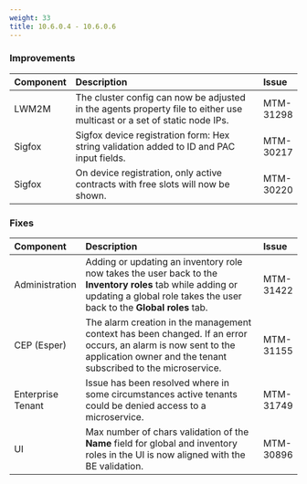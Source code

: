 ```yaml
---
weight: 33
title: 10.6.0.4 - 10.6.0.6
---
```


### Improvements

<table>
<colgroup>
   <col style="width: 15%;">
   <col style="width: 70%;">
   <col style="width: 15 %;">
</colgroup><thead>
<tr>
<th style="text-align:left">Component</th>
<th style="text-align:left">Description</th>
<th style="text-align:left">Issue</th>
</tr>
</thead>
<tbody>
<tr>
<td>LWM2M</td>
<td>The cluster config can now be adjusted in the agents property file to either use multicast or a set of static node IPs.</td>
<td>
MTM-31298</td>
</tr>
<tr>
<td>Sigfox</td>
<td>Sigfox device registration form: Hex string validation added to ID and PAC input fields.</td>
<td>
MTM-30217</td>
</tr>
<tr>
<td>
Sigfox</td>
<td > On device registration, only active contracts with free slots will now be shown.  </td>
<td>
MTM-30220</td>
</tr>
</tbody></table>


### Fixes

<table>
<colgroup>
   <col style="width: 15%;">
   <col style="width: 70%;">
   <col style="width: 15 %;">
</colgroup><thead>
<tr>
<th style="text-align:left">Component</th>
<th style="text-align:left">Description</th>
<th style="text-align:left">Issue</th>
</tr>
</thead>
<tbody>
<tr>
<td>Administration</td>
<td> Adding or updating an inventory role now takes the user back to the <b>Inventory roles</b> tab while adding or updating a global role takes the user back to the <b>Global roles</b> tab. </td>
<td>
MTM-31422</td>
</tr>
<tr>
<td>CEP (Esper)</td>
<td> The alarm creation in the management context has been changed. If an error occurs, an alarm is now sent to the application owner and the tenant subscribed to the microservice. </td>
<td>
MTM-31155</td>
</tr>
<tr>
<td>
Enterprise Tenant</td>
<td > Issue has been resolved where in some circumstances active tenants could be denied access to a microservice.</td>
<td>
MTM-31749</td>
</tr>
<tr>
<td>UI</td>
<td> Max number of chars validation of the <b>Name</b> field for global and inventory roles in the UI is now aligned with the BE validation.</td>
<td>
MTM-30896</td>
</tr>
</tbody></table>